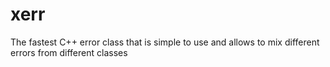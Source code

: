 # xerr
The fastest C++ error class that is simple to use and allows to mix different errors from different classes
